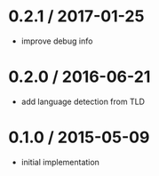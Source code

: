 
0.2.1 / 2017-01-25
==================

 * improve debug info

0.2.0 / 2016-06-21
==================

 * add language detection from TLD

0.1.0 / 2015-05-09
==================

 * initial implementation
